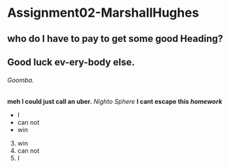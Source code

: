 # Assignment02-MarshallHughes
## who do I have to pay to get some good Heading?
## Good luck ev-ery-body else.
###### Goomba.
**meh I could just call an uber.**
*Nighto Sphere*
**I cant escape this _homework_**
- I
- can not
- win
3. win
2. can not
1. I
